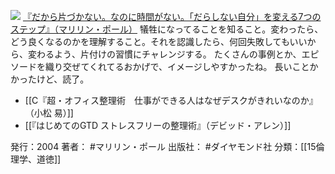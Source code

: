
[![](https://images-fe.ssl-images-amazon.com/images/I/517909M1WNL._SL160_.jpg)](http://www.amazon.co.jp/exec/obidos/ASIN/4478732868/choiyaki81-22/ref=nosim)
[『だから片づかない。なのに時間がない。「だらしない自分」を変える7つのステップ』（マリリン・ポール）](http://www.amazon.co.jp/exec/obidos/ASIN/4478732868/choiyaki81-22/ref=nosim)
犠牲になってることを知ること。変わったら、どう良くなるのかを理解すること。それを認識したら、何回失敗してもいいから、変わるよう、片付けの習慣にチャレンジする。
たくさんの事例とか、エピソードを織り交ぜてくれてるおかげで、イメージしやすかったね。
長いことかかったけど、読了。

- [[C『超・オフィス整理術　仕事ができる人はなぜデスクがきれいなのか』（小松 易）]]
- [[『はじめてのGTD ストレスフリーの整理術』（デビッド・アレン）]]

発行：2004
著者： #マリリン・ポール 
出版社： #ダイヤモンド社
分類：[[15倫理学、道徳]]